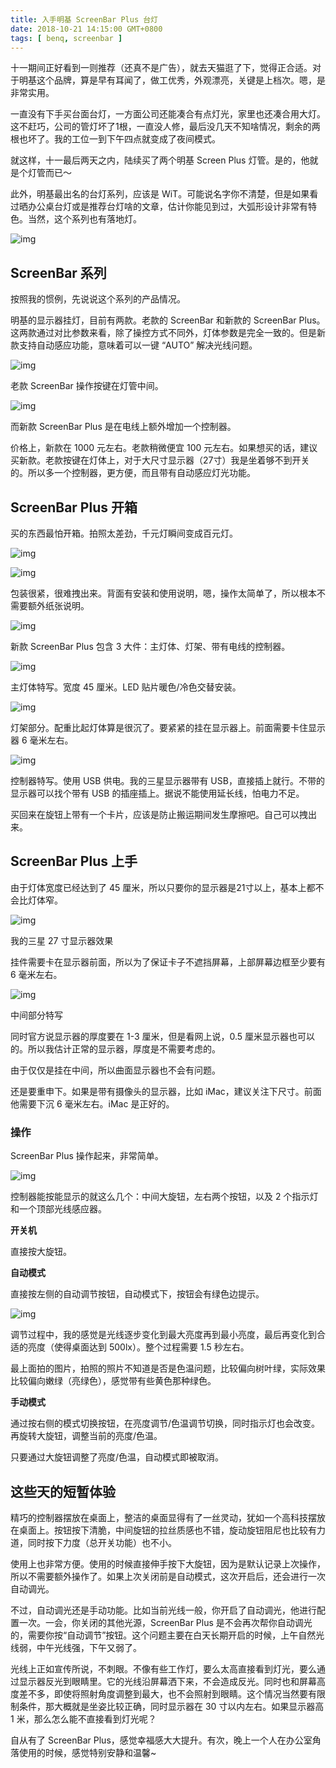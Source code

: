 ```yaml
---
title: 入手明基 ScreenBar Plus 台灯
date: 2018-10-21 14:15:00 GMT+0800
tags: [ benq, screenbar ]
---
```


十一期间正好看到一则推荐（还真不是广告），就去天猫逛了下，觉得正合适。对于明基这个品牌，算是早有耳闻了，做工优秀，外观漂亮，关键是上档次。嗯，是非常实用。

一直没有下手买台面台灯，一方面公司还能凑合有点灯光，家里也还凑合用大灯。这不赶巧，公司的管灯坏了1根，一直没人修，最后没几天不知啥情况，剩余的两根也坏了。我的工位一到下午四点就变成了夜间模式。

<!-- truncate -->

就这样，十一最后两天之内，陆续买了两个明基 Screen Plus 灯管。是的，他就是个灯管而已～

此外，明基最出名的台灯系列，应该是 WiT。可能说名字你不清楚，但是如果看过晒办公桌台灯或是推荐台灯啥的文章，估计你能见到过，大弧形设计非常有特色。当然，这个系列也有落地灯。

![img](./assets2018/2018-10-21-benq-1.jpg)

## ScreenBar 系列

按照我的惯例，先说说这个系列的产品情况。

明基的显示器挂灯，目前有两款。老款的 ScreenBar 和新款的 ScreenBar Plus。这两款通过对比参数来看，除了操控方式不同外，灯体参数是完全一致的。但是新款支持自动感应功能，意味着可以一键 “AUTO” 解决光线问题。

![img](./assets2018/2018-10-21-benq-2.jpg)

老款 ScreenBar 操作按键在灯管中间。

![img](./assets2018/2018-10-21-benq-3.jpg)

而新款 ScreenBar Plus 是在电线上额外增加一个控制器。

价格上，新款在 1000 元左右。老款稍微便宜 100 元左右。如果想买的话，建议买新款。老款按键在灯体上，对于大尺寸显示器（27寸）我是坐着够不到开关的。所以多一个控制器，更方便，而且带有自动感应灯光功能。

## ScreenBar Plus 开箱

买的东西最怕开箱。拍照太差劲，千元灯瞬间变成百元灯。

![img](./assets2018/2018-10-21-benq-4.jpg)

![img](./assets2018/2018-10-21-benq-5.jpg)

包装很紧，很难拽出来。背面有安装和使用说明，嗯，操作太简单了，所以根本不需要额外纸张说明。

![img](./assets2018/2018-10-21-benq-6.jpg)

新款 ScreenBar Plus 包含 3 大件：主灯体、灯架、带有电线的控制器。

![img](./assets2018/2018-10-21-benq-7.jpg)

主灯体特写。宽度 45 厘米。LED 贴片暖色/冷色交替安装。

![img](./assets2018/2018-10-21-benq-8.jpg)

灯架部分。配重比起灯体算是很沉了。要紧紧的挂在显示器上。前面需要卡住显示器 6 毫米左右。

![img](./assets2018/2018-10-21-benq-9.jpg)

控制器特写。使用 USB 供电。我的三星显示器带有 USB，直接插上就行。不带的显示器可以找个带有 USB 的插座插上。据说不能使用延长线，怕电力不足。

买回来在旋钮上带有一个卡片，应该是防止搬运期间发生摩擦吧。自己可以拽出来。

## ScreenBar Plus 上手

由于灯体宽度已经达到了 45 厘米，所以只要你的显示器是21寸以上，基本上都不会比灯体窄。

![img](./assets2018/2018-10-21-benq-10.jpg)

我的三星 27 寸显示器效果

挂件需要卡在显示器前面，所以为了保证卡子不遮挡屏幕，上部屏幕边框至少要有 6 毫米左右。

![img](./assets2018/2018-10-21-benq-11.jpg)

中间部分特写

同时官方说显示器的厚度要在 1-3 厘米，但是看网上说，0.5 厘米显示器也可以的。所以我估计正常的显示器，厚度是不需要考虑的。

由于仅仅是挂在中间，所以曲面显示器也不会有问题。

还是要重申下。如果是带有摄像头的显示器，比如 iMac，建议关注下尺寸。前面他需要下沉 6 毫米左右。iMac 是正好的。

### 操作

ScreenBar Plus 操作起来，非常简单。

![img](./assets2018/2018-10-21-benq-12.jpg)

控制器能按能显示的就这么几个：中间大旋钮，左右两个按钮，以及 2 个指示灯和一个顶部光线感应器。

**开关机**

直接按大旋钮。

**自动模式**

直接按左侧的自动调节按钮，自动模式下，按钮会有绿色边提示。

![img](./assets2018/2018-10-21-benq-13.gif)

调节过程中，我的感觉是光线逐步变化到最大亮度再到最小亮度，最后再变化到合适的亮度（使得桌面达到 500lx）。整个过程需要 1.5 秒左右。

最上面拍的图片，拍照的照片不知道是否是色温问题，比较偏向树叶绿，实际效果比较偏向嫩绿（亮绿色），感觉带有些黄色那种绿色。

**手动模式**

通过按右侧的模式切换按钮，在亮度调节/色温调节切换，同时指示灯也会改变。再旋转大旋钮，调整当前的亮度/色温。

只要通过大旋钮调整了亮度/色温，自动模式即被取消。

## 这些天的短暂体验

精巧的控制器摆放在桌面上，整洁的桌面显得有了一丝灵动，犹如一个高科技摆放在桌面上。按钮按下清脆，中间旋钮的拉丝质感也不错，旋动旋钮阻尼也比较有力道，同时按下力度（总开关功能）也不小。

使用上也非常方便。使用的时候直接伸手按下大旋钮，因为是默认记录上次操作，所以不需要额外操作了。如果上次关闭前是自动模式，这次开启后，还会进行一次自动调光。

不过，自动调光还是手动功能。比如当前光线一般，你开启了自动调光，他进行配置一次。一会，你关闭的其他光源，ScreenBar Plus 是不会再次帮你自动调光的，需要你按“自动调节”按钮。这个问题主要在白天长期开启的时候，上午自然光线弱，中午光线强，下午又弱了。

光线上正如宣传所说，不刺眼。不像有些工作灯，要么太高直接看到灯光，要么通过显示器反光到眼睛里。它的光线沿屏幕洒下来，不会造成反光。同时也和屏幕高度差不多，即使将照射角度调整到最大，也不会照射到眼睛。这个情况当然要有限制条件，那大概就是坐姿比较正确，同时显示器在
30 寸以内左右。如果显示器高 1 米，那么怎么能不直接看到灯光呢？

自从有了 ScreenBar Plus，感觉幸福感大大提升。有次，晚上一个人在办公室角落使用的时候，感觉特别安静和温馨~
